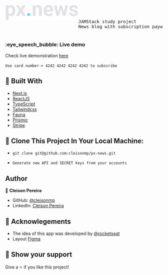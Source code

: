 <img align="left" src="https://github.com/cleisonmp/px-news/blob/main/public/images/logo.svg" height="50"/>
<br/>
<h2></h2>
<pre>
JAMStack study project
News blog with subscription paywall 

</pre>

<h3>:eye_speech_bubble: Live demo</h3>

Check live demonstration [here](https://px-news.vercel.app/)

`Use card number-> 4242 4242 4242 4242 to subscribe`

## 🧪 Built With

- [Next.js](https://nextjs.org/)
- [ReactJS](https://reactjs.org)
- [TypeScript](https://www.typescriptlang.org/)
- [Tailwindcss](https://tailwindcss.com/)
- [Fauna](https://fauna.com/)
- [Prismic](https://prismic.io/)
- [Stripe](https://stripe.com/)

## 🚀 Clone This Project In Your Local Machine:

- `git clone git@github.com:cleisonmp/px-news.git`

- `Generate new API and SECRET keys from your accounts`

## Author

👤 **Cleison Pereira**

- GitHub: [@cleisonmp](https://github.com/cleisonmp)
- LinkedIn: [Cleison Pereira](https://www.linkedin.com/in/cleison-pereira-00582639/)


## 📝 Acknowlegements

- The idea of this app was developed by [@rocketseat](https://github.com/rocketseat)
- Layout [Figma](https://www.figma.com/file/gl0fHkQgvaUfXNjuwGtDDs/ig.news/duplicate)

## 🔖 Show your support

Give a ⭐️ if you like this project!
